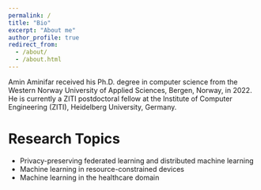 ```yaml
---
permalink: /
title: "Bio"
excerpt: "About me"
author_profile: true
redirect_from: 
  - /about/
  - /about.html
---
```


Amin Aminifar received his Ph.D. degree in computer science from the Western Norway University of Applied Sciences, Bergen, Norway, in 2022. He is currently a ZITI postdoctoral fellow at the Institute of Computer Engineering (ZITI), Heidelberg University, Germany.

Research Topics
======
* Privacy-preserving federated learning and distributed machine learning
* Machine learning in resource-constrained devices 
* Machine learning in the healthcare domain
  

